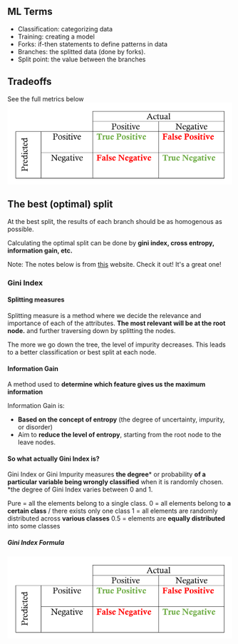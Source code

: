 ## ML Terms
- Classification: categorizing data
- Training: creating a model
- Forks: if-then statements to define patterns in data
- Branches: the splitted data (done by forks).
- Split point: the value between the branches

## Tradeoffs
See the full metrics below ![metrics](https://github.com/rosatiara/machine-learning-for-software-engineers/blob/master/notes/ml-overview/metrics.png)

## The best (optimal) split
At the best split, the results of each branch should be as homogenous as possible.

Calculating the optimal split can be done by **gini index, cross entropy, information gain, etc.** 

Note: The notes below is from [this](https://blog.quantinsti.com/gini-index/) website. Check it out! It's a great one!

### Gini Index
#### Splitting measures
Splitting measure is a method where we decide the relevance and importance of each of the attributes.
**The most relevant will be at the root node.** and further traversing down by splitting the nodes.

The more we go down the tree, the level of impurity decreases. This leads to a better classification or best split at each node.

#### Information Gain
A method used to **determine which feature gives us the maximum information**

Information Gain is: 
- **Based on the concept of entropy** (the degree of uncertainty, impurity, or disorder)
- Aim to **reduce the level of entropy**, starting from the root node to the leave nodes.

#### So what actually Gini Index is?
Gini Index or Gini Impurity measures **the degree*** or probability **of a particular variable being wrongly classified** when it is randomly chosen.
*the degree of Gini Index varies between 0 and 1.

Pure = all the elements belong to a single class.
0 = all elements belong to **a certain class** / there exists only one class
1 = all elements are randomly distributed across 
**various classes**
0.5 = elements are **equally distributed** into some classes
##### Gini Index Formula
![gini](https://github.com/rosatiara/machine-learning-for-software-engineers/blob/master/notes/ml-overview/metrics.png)

